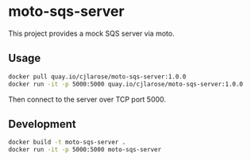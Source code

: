 # moto-sqs-server

This project provides a mock SQS server via moto.

## Usage

```sh
docker pull quay.io/cjlarose/moto-sqs-server:1.0.0
docker run -it -p 5000:5000 quay.io/cjlarose/moto-sqs-server:1.0.0
```

Then connect to the server over TCP port 5000.

## Development

```sh
docker build -t moto-sqs-server .
docker run -it -p 5000:5000 moto-sqs-server
```
